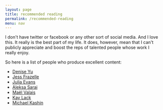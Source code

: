 ```yaml
---
layout: page
title: recommended reading
permalink: /recommended-reading
menu: nav
---
```


I don't have twitter or facebook or any other sort of social media.
And I love this. It really is the best part of my life. It does, however, mean that I can't
publicly appreciate and boost the reps of talented people whose work
I really enjoy.

So here is a list of people who produce excellent content:

- [Denise Yu](https://deniseyu.io/blog/)
- [Jess Frazelle](https://blog.jessfraz.com/)
- [Julia Evans](https://jvns.ca/)
- [Aleksa Sarai](https://www.cyphar.com/)
- [Maël Valais](https://maelvls.dev/)
- [Kay Lack](https://softwarearchaeology.substack.com/people/18117422-kay-lack)
- [Michael Kashin](https://networkop.co.uk/)
